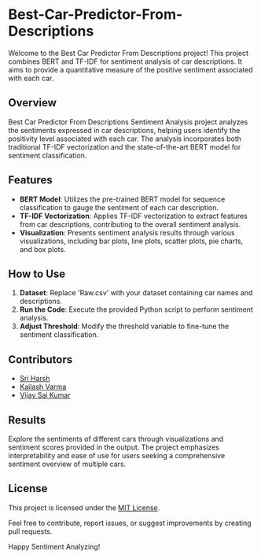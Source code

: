 # Best-Car-Predictor-From-Descriptions

Welcome to the Best Car Predictor From Descriptions project! This project combines BERT and TF-IDF for sentiment analysis of car descriptions. It aims to provide a quantitative measure of the positive sentiment associated with each car.

## Overview

Best Car Predictor From Descriptions Sentiment Analysis project analyzes the sentiments expressed in car descriptions, helping users identify the positivity level associated with each car. The analysis incorporates both traditional TF-IDF vectorization and the state-of-the-art BERT model for sentiment classification.

## Features

- **BERT Model**: Utilizes the pre-trained BERT model for sequence classification to gauge the sentiment of each car description.
- **TF-IDF Vectorization**: Applies TF-IDF vectorization to extract features from car descriptions, contributing to the overall sentiment analysis.
- **Visualization**: Presents sentiment analysis results through various visualizations, including bar plots, line plots, scatter plots, pie charts, and box plots.

## How to Use

1. **Dataset**: Replace 'Raw.csv' with your dataset containing car names and descriptions.
2. **Run the Code**: Execute the provided Python script to perform sentiment analysis.
3. **Adjust Threshold**: Modify the threshold variable to fine-tune the sentiment classification.

## Contributors
- [Sri Harsh](https://github.com/sriharsh-2003)
- [Kailash Varma](https://github.com/kailash123varma)
- [Vijay Sai Kumar](https://github.com/vijay-svsk)

## Results

Explore the sentiments of different cars through visualizations and sentiment scores provided in the output. The project emphasizes interpretability and ease of use for users seeking a comprehensive sentiment overview of multiple cars.

## License

This project is licensed under the [MIT License](LICENSE).

Feel free to contribute, report issues, or suggest improvements by creating pull requests.

Happy Sentiment Analyzing!
